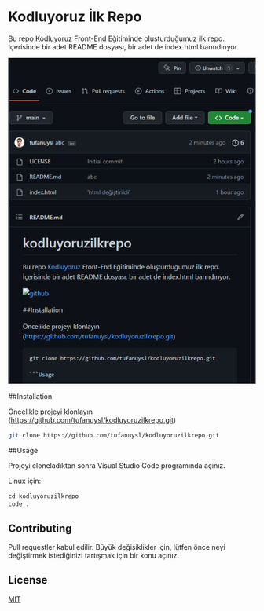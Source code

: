 # Kodluyoruz İlk Repo
Bu repo [Kodluyoruz](https://www.kodluyoruz.org) Front-End Eğitiminde oluşturduğumuz ilk repo. İçerisinde bir adet README dosyası, bir adet de index.html barındırıyor.

![github](https://github.com/tufanuysl/kodluyoruzilkrepo/blob/main/resim_2022-12-12_161954073.png?raw=true)

##Installation

Öncelikle projeyi klonlayın (https://github.com/tufanuysl/kodluyoruzilkrepo.git)

```bash
git clone https://github.com/tufanuysl/kodluyoruzilkrepo.git
```

##Usage

Projeyi cloneladıktan sonra Visual Studio Code programında açınız.

Linux için:
```linux
cd kodluyoruzilkrepo
code .
```

## Contributing
Pull requestler kabul edilir. Büyük değişiklikler için, lütfen önce neyi değiştirmek istediğinizi tartışmak için bir konu açınız.


## License
[MIT](https://choosealicense.com/licenses/mit/)